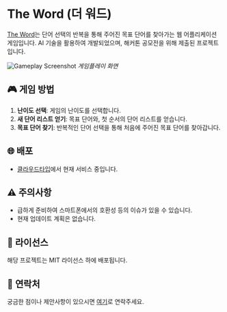 # The Word (더 워드)

[The Word](https://web-the-word-ac2nlkxrtv41.sel4.cloudtype.app/)는 단어 선택의 반복을 통해 주어진 목표 단어를 찾아가는 웹 어플리케이션 게임입니다. AI 기술을 활용하여 개발되었으며, 해커톤 공모전을 위해 제출된 프로젝트입니다.

![Gameplay Screenshot](https://user-images.githubusercontent.com/21221633/260638459-5b52dd04-b42a-452c-9384-1a93f8e0d626.png) *게임플레이 화면*

## 🎮 게임 방법

1. **난이도 선택**: 게임의 난이도를 선택합니다.
2. **새 단어 리스트 얻기**: 목표 단어와, 첫 순서의 단어 리스트를 얻습니다.
3. **목표 단어 찾기**: 반복적인 단어 선택을 통해 처음에 주어진 목표 단어를 찾아갑니다.

## 🌐 배포

- [클라우드타입](https://web-the-word-ac2nlkxrtv41.sel4.cloudtype.app/)에서 현재 서비스 중입니다.

## ⚠️ 주의사항

- 급하게 준비하여 스마트폰에서의 호환성 등의 이슈가 있을 수 있습니다.
- 현재 업데이트 계획은 없습니다.

## 📝 라이선스

해당 프로젝트는 MIT 라이선스 하에 배포됩니다.

## 📢 연락처

궁금한 점이나 제안사항이 있으시면 [여기](mailto:aa01092308481@gmail.com)로 연락주세요.
